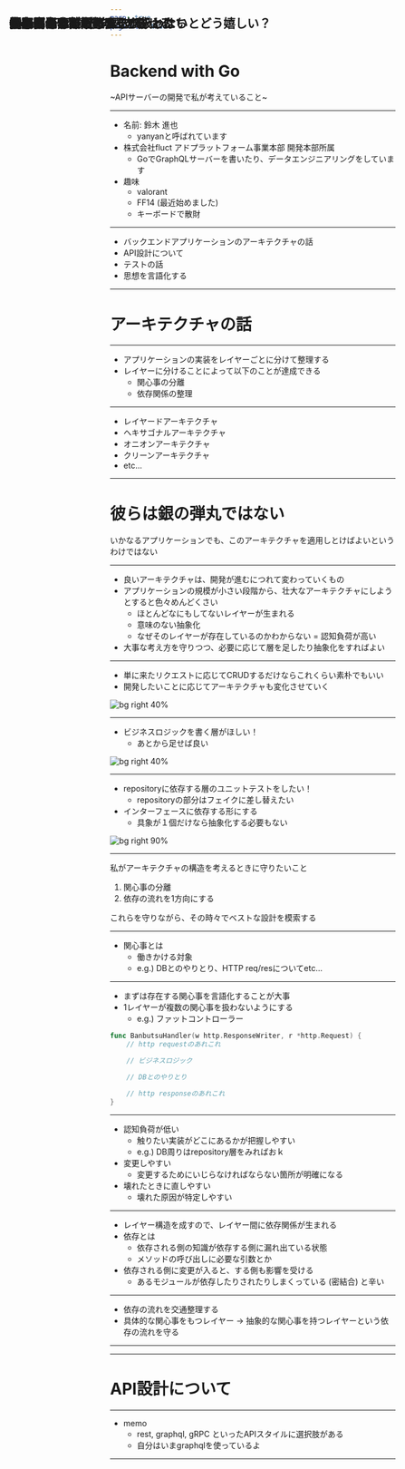 ```yaml
---
marp: true
paginate: true
---
```

<style>
    h2{
        position: absolute;
        left: 50px; top: 50px;
    }
</style>

# Backend with Go

~APIサーバーの開発で私が考えていること~

---
## 自己紹介

- 名前: 鈴木 進也
    - yanyanと呼ばれています
- 株式会社fluct アドプラットフォーム事業本部 開発本部所属
    - GoでGraphQLサーバーを書いたり、データエンジニアリングをしています
- 趣味
    - valorant
    - FF14 (最近始めました)
    - キーボードで散財

--- 

## お題目

- バックエンドアプリケーションのアーキテクチャの話
- API設計について
- テストの話
- 思想を言語化する

---

# アーキテクチャの話

---

## ここでいうアーキテクチャとは

- アプリケーションの実装をレイヤーごとに分けて整理する
- レイヤーに分けることによって以下のことが達成できる
    - 関心事の分離
    - 依存関係の整理


--- 

## よく目にするアーキテクチャたち

- レイヤードアーキテクチャ
- ヘキサゴナルアーキテクチャ
- オニオンアーキテクチャ
- クリーンアーキテクチャ
- etc...

--- 

# 彼らは銀の弾丸ではない

いかなるアプリケーションでも、このアーキテクチャを適用しとけばよいというわけではない

---

## 必要なときに増築する

- 良いアーキテクチャは、開発が進むにつれて変わっていくもの
- アプリケーションの規模が小さい段階から、壮大なアーキテクチャにしようとすると色々めんどくさい
    - ほとんどなにもしてないレイヤーが生まれる
    - 意味のない抽象化
    - なぜそのレイヤーが存在しているのかわからない = 認知負荷が高い
- 大事な考え方を守りつつ、必要に応じて層を足したり抽象化をすればよい

---

## 例えば

- 単に来たリクエストに応じてCRUDするだけならこれくらい素朴でもいい
- 開発したいことに応じてアーキテクチャも変化させていく

![bg right 40%](img/minimal_architecture.png)

---

## 扱う関心事が増えた

- ビジネスロジックを書く層がほしい！
    - あとから足せば良い

![bg right 40%](img/add_usecase.png)

---

## 抽象化したい

- repositoryに依存する層のユニットテストをしたい！
    - repositoryの部分はフェイクに差し替えたい 
- インターフェースに依存する形にする
    - 具象が１個だけなら抽象化する必要もない

![bg right 90%](img/add_interface.png)

---

## 大事な考え

私がアーキテクチャの構造を考えるときに守りたいこと

1. 関心事の分離
2. 依存の流れを1方向にする

これらを守りながら、その時々でベストな設計を模索する

--- 

## 関心事の分離

- 関心事とは
    - 働きかける対象
    - e.g.) DBとのやりとり、HTTP req/resについてetc...

---

## 関心事の分離

- まずは存在する関心事を言語化することが大事
- 1レイヤーが複数の関心事を扱わないようにする
    - e.g.) ファットコントローラー

```go
func BanbutsuHandler(w http.ResponseWriter, r *http.Request) {
    // http requestのあれこれ

    // ビジネスロジック

    // DBとのやりとり

    // http responseのあれこれ
}
```
---

## 各層が１つの関心事しか扱わないとどう嬉しい？

- 認知負荷が低い
    - 触りたい実装がどこにあるかが把握しやすい
    - e.g.) DB周りはrepository層をみればおｋ
- 変更しやすい
    - 変更するためにいじらなければならない箇所が明確になる
- 壊れたときに直しやすい
    - 壊れた原因が特定しやすい

---

## 依存関係

- レイヤー構造を成すので、レイヤー間に依存関係が生まれる
- 依存とは
    - 依存される側の知識が依存する側に漏れ出ている状態
    - メソッドの呼び出しに必要な引数とか
- 依存される側に変更が入ると、する側も影響を受ける
    - あるモジュールが依存したりされたりしまくっている (密結合) と辛い

---

## 依存の流れを1方向にする

- 依存の流れを交通整理する
- 具体的な関心事をもつレイヤー -> 抽象的な関心事を持つレイヤーという依存の流れを守る

---

memo: 円環構造の図を載せる
- 

---

# API設計について

---

- memo
    - rest, graphql, gRPC といったAPIスタイルに選択肢がある
    - 自分はいまgraphqlを使っているよ

---